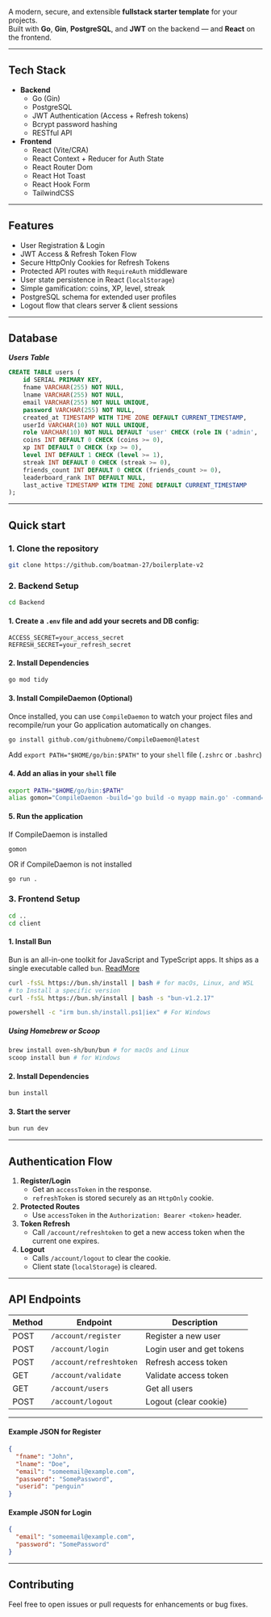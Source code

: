 A modern, secure, and extensible **fullstack starter template** for your projects.  
Built with **Go**, **Gin**, **PostgreSQL**, and **JWT** on the backend — and **React** on the frontend.

---

## Tech Stack

- **Backend**
  - Go (Gin)
  - PostgreSQL
  - JWT Authentication (Access + Refresh tokens)
  - Bcrypt password hashing
  - RESTful API
- **Frontend**
  - React (Vite/CRA)
  - React Context + Reducer for Auth State
  - React Router Dom
  - React Hot Toast
  - React Hook Form
  - TailwindCSS

---

## Features

- User Registration & Login
- JWT Access & Refresh Token Flow
- Secure HttpOnly Cookies for Refresh Tokens
- Protected API routes with `RequireAuth` middleware
- User state persistence in React (`localStorage`)
- Simple gamification: coins, XP, level, streak
- PostgreSQL schema for extended user profiles
- Logout flow that clears server & client sessions

---

## Database

**_Users Table_**

```sQL
CREATE TABLE users (
    id SERIAL PRIMARY KEY,
    fname VARCHAR(255) NOT NULL,
    lname VARCHAR(255) NOT NULL,
    email VARCHAR(255) NOT NULL UNIQUE,
    password VARCHAR(255) NOT NULL,
    created_at TIMESTAMP WITH TIME ZONE DEFAULT CURRENT_TIMESTAMP,
    userId VARCHAR(10) NOT NULL UNIQUE,
    role VARCHAR(10) NOT NULL DEFAULT 'user' CHECK (role IN ('admin', 'user')),
    coins INT DEFAULT 0 CHECK (coins >= 0),
    xp INT DEFAULT 0 CHECK (xp >= 0),
    level INT DEFAULT 1 CHECK (level >= 1),
    streak INT DEFAULT 0 CHECK (streak >= 0),
    friends_count INT DEFAULT 0 CHECK (friends_count >= 0),
    leaderboard_rank INT DEFAULT NULL,
    last_active TIMESTAMP WITH TIME ZONE DEFAULT CURRENT_TIMESTAMP
);
```

---

## Quick start

### 1. Clone the repository

```bash
git clone https://github.com/boatman-27/boilerplate-v2
```

### 2. Backend Setup

```bash
cd Backend
```

#### 1. Create a `.env` file and add your secrets and DB config:

```env
ACCESS_SECRET=your_access_secret
REFRESH_SECRET=your_refresh_secret
```

#### 2. Install Dependencies

```bash
go mod tidy
```

#### 3. Install CompileDaemon (Optional)

Once installed, you can use `CompileDaemon` to watch your project files and recompile/run your Go application automatically on changes.

```Bash
go install github.com/githubnemo/CompileDaemon@latest
```

Add `export PATH="$HOME/go/bin:$PATH"` to your `shell` file (`.zshrc` or `.bashrc`)

#### 4. Add an alias in your `shell` file

```bash
export PATH="$HOME/go/bin:$PATH"
alias gomon="CompileDaemon -build='go build -o myapp main.go' -command='./myapp'"
```

#### 5. Run the application

If CompileDaemon is installed

```shell
gomon
```

OR if CompileDaemon is not installed

```
go run .
```

### 3. Frontend Setup

```bash
cd ..
cd client
```

#### 1. Install Bun

Bun is an all-in-one toolkit for JavaScript and TypeScript apps. It ships as a single executable called `bun`. [ReadMore](https://bun.sh/docs)

```bash
curl -fsSL https://bun.sh/install | bash # for macOs, Linux, and WSL
# to Install a specific version
curl -fsSL https://bun.sh/install | bash -s "bun-v1.2.17"

powershell -c "irm bun.sh/install.ps1|iex" # For Windows
```

##### Using Homebrew or Scoop

```bash
brew install oven-sh/bun/bun # for macOs and Linux
scoop install bun # for Windows
```

#### 2. Install Dependencies

```bash
bun install
```

#### 3. Start the server

```bash
bun run dev
```

---

## Authentication Flow

1. **Register/Login**
   - Get an `accessToken` in the response.
   - `refreshToken` is stored securely as an `HttpOnly` cookie.
2. **Protected Routes**
   - Use `accessToken` in the `Authorization: Bearer <token>` header.
3. **Token Refresh**
   - Call `/account/refreshtoken` to get a new access token when the current one expires.
4. **Logout**
   - Calls `/account/logout` to clear the cookie.
   - Client state (`localStorage`) is cleared.

---

## API Endpoints

| Method | Endpoint                | Description               |
| ------ | ----------------------- | ------------------------- |
| POST   | `/account/register`     | Register a new user       |
| POST   | `/account/login`        | Login user and get tokens |
| POST   | `/account/refreshtoken` | Refresh access token      |
| GET    | `/account/validate`     | Validate access token     |
| GET    | `/account/users`        | Get all users             |
| POST   | `/account/logout`       | Logout (clear cookie)     |

---

#### Example JSON for Register

```json
{
  "fname": "John",
  "lname": "Doe",
  "email": "someemail@example.com",
  "password": "SomePassword",
  "userid": "penguin"
}
```

#### Example JSON for Login

```json
{
  "email": "someemail@example.com",
  "password": "SomePassword"
}
```

---

## Contributing

Feel free to open issues or pull requests for enhancements or bug fixes.
